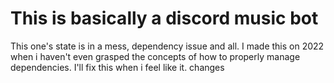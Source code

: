 # This is basically a discord music bot

This one's state is in a mess, dependency issue and all. I made this on 2022 when i haven't even grasped the concepts of how to properly manage dependencies. I'll fix this when i feel like it. changes
